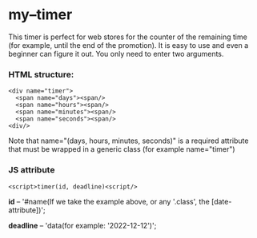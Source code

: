 # my–timer

This timer is perfect for web stores for the counter of the remaining time (for example, until the end of the promotion). It is easy to use and even a beginner can figure it out. You only need to enter two arguments.

### HTML structure:


    <div name="timer">
      <span name="days"><span/>
      <span name="hours"><span/>
      <span name="minutes"><span/>
      <span name="seconds"><span/> 
    <div/>
    
      
Note that name="(days, hours, minutes, seconds)" is a required attribute that must be wrapped in a generic class (for example name="timer")
    
### JS attribute

    <script>timer(id, deadline)<script/>
    
**id** – '#name(If we take the example above, or any '.class', the [date-attribute])';
    
**deadline** – 'data(for example: '2022-12-12')';

